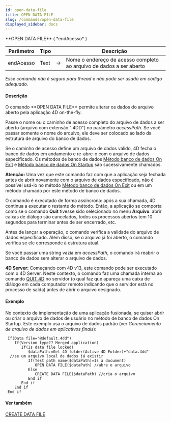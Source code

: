 ```yaml
---
id: open-data-file
title: OPEN DATA FILE
slug: /commands/open-data-file
displayed_sidebar: docs
---
```


<!--REF #_command_.OPEN DATA FILE.Syntax-->**OPEN DATA FILE** ( *endAcesso* )<!-- END REF-->
<!--REF #_command_.OPEN DATA FILE.Params-->
| Parâmetro | Tipo |  | Descrição |
| --- | --- | --- | --- |
| endAcesso | Text | &#8594;  | Nome o endereço de acesso completo ao arquivo de dados a ser aberto |

<!-- END REF-->

*Esse comando não é seguro para thread e não pode ser usado em código adequado.*


#### Descrição 

<!--REF #_command_.OPEN DATA FILE.Summary-->O comando **OPEN DATA FILE** permite alterar os dados do arquivo aberto pela aplicação 4D on-the-fly.<!-- END REF-->

Passe o nome ou o caminho de acesso completo do arquivo de dados a ser aberto (arquivo com extensão ".4DD") no parâmetro *accessPath*. Se você passar somente o nome do arquivo, ele deve ser colocado ao lado da estrutura de arquivo do banco de dados.

Se o caminho de acesso define um arquivo de dados válido, 4D fecha o banco de dados em andamento e re-abre-o com o arquivo de dados especificado. Os métodos de banco de dados [Método banco de dados On Exit](metodo-banco-de-dados-on-exit.md) e [Método banco de dados On Startup](metodo-banco-de-dados-on-startup.md) são sucessivamente chamados.

**Atenção:** Uma vez que este comando faz com que a aplicação seja fechada antes de abrir novamente com o arquivo de dados especificado, não é possível usá-lo no método [Método banco de dados On Exit](metodo-banco-de-dados-on-exit.md) ou em um método chamado por este método de banco de dados.

O comando é executado de forma assíncrona: após a sua chamada, 4D continua a executar o restante do método. Então, a aplicação se comporta como se o comando **Quit** tivesse sido selecionado no menu **Arquivo**: abrir caixas de diálogo são cancelados, todos os processos abertos tem 10 segundos para terminar antes de ser encerrado, etc.

Antes de lançar a operação, o comando verifica a validade do arquivo de dados especificado. Além disso, se o arquivo já foi aberto, o comando verifica se ele corresponde à estrutura atual.

Se você passar uma string vazia em *accessPath*, o comando irá reabrir o banco de dados sem alterar o arquivo de dados.

**4D Server:** Começando com 4D v13, este comando pode ser executado com o 4D Server. Neste contexto, o comando faz uma chamada interna ao comando [QUIT 4D](quit-4d.md) no servidor (o qual faz que apareça uma caixa de diálogo em cada computador remoto indicando que o servidor está no processo de saída) antes de abrir o arquivo designado.

#### Exemplo 

No contexto de implementação de uma aplicação fusionada, se quiser abrir ou criar o arquivo de dados de usuário no método de banco de dados On Startup. Este exemplo usa o arquivo de dados padrão (ver *Gerenciamento de arquivo de dados em aplicativos finais*):

```4d
 If(Data file="@default.4dd")
    If(Version type?? Merged application)
       If(Is data file locked)
          $dataPath:=Get 4D folder(Active 4D Folder)+"data.4dd"
  //se um arquivo local de dados já existir
          If(Test path name($dataPath)=Is a document)
             OPEN DATA FILE($dataPath) //abre o arquivo
          Else
             CREATE DATA FILE($dataPath) //cria o arquivo
          End if
       End if
    End if
 End if
```

#### Ver também 

[CREATE DATA FILE](create-data-file.md)  